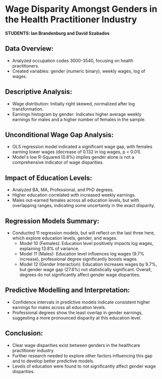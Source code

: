 # Wage Disparity Amongst Genders in the Health Practitioner Industry

**STUDENTS: Ian Brandenburg and David Szabados**

## Data Overview:
- Analyzed occupation codes 3000-3540, focusing on health practitioners.
- Created variables: gender (numeric binary), weekly wages, log of wages.

## Descriptive Analysis:
- Wage distribution: Initially right skewed, normalized after log transformation.
- Earnings histogram by gender: Indicates higher average weekly earnings for males and a higher number of females in the sample.

## Unconditional Wage Gap Analysis:
- OLS regression model indicated a significant wage gap, with females earning lower wages (decrease of 0.132 in log wages, p < 0.01).
- Model's low R-Squared (0.8%) implies gender alone is not a comprehensive indicator of wage disparities.

## Impact of Education Levels:
- Analyzed BA, MA, Professional, and PhD degrees.
- Higher education correlated with increased weekly earnings.
- Males out-earned females across all education levels, but with overlapping ranges, indicating some uncertainty in the exact disparity.

## Regression Models Summary:
- Conducted 11 regression models, but will reflect on the last three here, which explore education levels, gender, and wages.
  - Model 10 (Females): Education level positively impacts log wages, explaining 13.8% of variance.
  - Model 11 (Males): Education level influences log wages (9.7% increase), professional degree significantly boosts wages.
  - Model 12 (Gender Interaction): Education increases wages by 9.7%, but gender wage gap (27.6%) not statistically significant. Overall, degrees do not significantly affect gender wage disparities.

## Predictive Modelling and Interpretation:
- Confidence intervals in predictive models indicate consistent higher earnings for males across all education levels.
- Professional degrees show the least overlap in gender earnings, suggesting a more pronounced disparity at this education level.

## Conclusion:
- Clear wage disparities exist between genders in the healthcare practitioner industry.
- Further research needed to explore other factors influencing this gap and to develop better predictive models.
- Levels of education were found to not significantly affect gender wage disparities.
